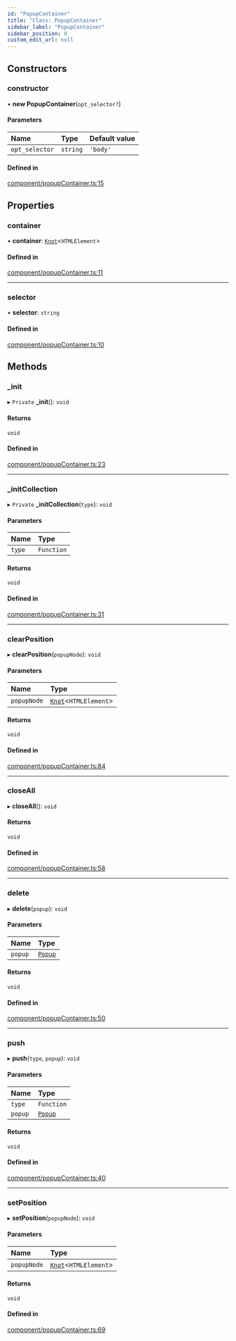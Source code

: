 ```yaml
---
id: "PopupContainer"
title: "Class: PopupContainer"
sidebar_label: "PopupContainer"
sidebar_position: 0
custom_edit_url: null
---
```


## Constructors

### constructor

• **new PopupContainer**(`opt_selector?`)

#### Parameters

| Name | Type | Default value |
| :------ | :------ | :------ |
| `opt_selector` | `string` | `'body'` |

#### Defined in

[component/popupContainer.ts:15](https://github.com/siposdani87/sui-js/blob/0baad71/src/component/popupContainer.ts#L15)

## Properties

### container

• **container**: [`Knot`](Knot.md)<`HTMLElement`\>

#### Defined in

[component/popupContainer.ts:11](https://github.com/siposdani87/sui-js/blob/0baad71/src/component/popupContainer.ts#L11)

___

### selector

• **selector**: `string`

#### Defined in

[component/popupContainer.ts:10](https://github.com/siposdani87/sui-js/blob/0baad71/src/component/popupContainer.ts#L10)

## Methods

### \_init

▸ `Private` **_init**(): `void`

#### Returns

`void`

#### Defined in

[component/popupContainer.ts:23](https://github.com/siposdani87/sui-js/blob/0baad71/src/component/popupContainer.ts#L23)

___

### \_initCollection

▸ `Private` **_initCollection**(`type`): `void`

#### Parameters

| Name | Type |
| :------ | :------ |
| `type` | `Function` |

#### Returns

`void`

#### Defined in

[component/popupContainer.ts:31](https://github.com/siposdani87/sui-js/blob/0baad71/src/component/popupContainer.ts#L31)

___

### clearPosition

▸ **clearPosition**(`popupNode`): `void`

#### Parameters

| Name | Type |
| :------ | :------ |
| `popupNode` | [`Knot`](Knot.md)<`HTMLElement`\> |

#### Returns

`void`

#### Defined in

[component/popupContainer.ts:84](https://github.com/siposdani87/sui-js/blob/0baad71/src/component/popupContainer.ts#L84)

___

### closeAll

▸ **closeAll**(): `void`

#### Returns

`void`

#### Defined in

[component/popupContainer.ts:58](https://github.com/siposdani87/sui-js/blob/0baad71/src/component/popupContainer.ts#L58)

___

### delete

▸ **delete**(`popup`): `void`

#### Parameters

| Name | Type |
| :------ | :------ |
| `popup` | [`Popup`](Popup.md) |

#### Returns

`void`

#### Defined in

[component/popupContainer.ts:50](https://github.com/siposdani87/sui-js/blob/0baad71/src/component/popupContainer.ts#L50)

___

### push

▸ **push**(`type`, `popup`): `void`

#### Parameters

| Name | Type |
| :------ | :------ |
| `type` | `Function` |
| `popup` | [`Popup`](Popup.md) |

#### Returns

`void`

#### Defined in

[component/popupContainer.ts:40](https://github.com/siposdani87/sui-js/blob/0baad71/src/component/popupContainer.ts#L40)

___

### setPosition

▸ **setPosition**(`popupNode`): `void`

#### Parameters

| Name | Type |
| :------ | :------ |
| `popupNode` | [`Knot`](Knot.md)<`HTMLElement`\> |

#### Returns

`void`

#### Defined in

[component/popupContainer.ts:69](https://github.com/siposdani87/sui-js/blob/0baad71/src/component/popupContainer.ts#L69)
